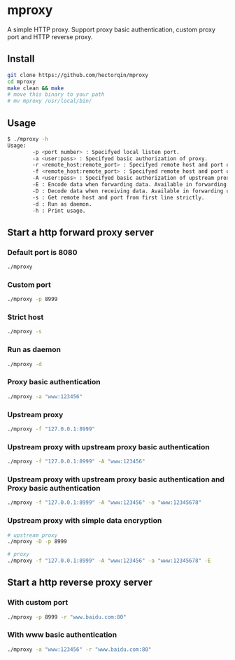 # mproxy

A simple HTTP proxy. Support proxy basic authentication, custom proxy port and HTTP reverse proxy.

## Install

```bash
git clone https://github.com/hectorqin/mproxy
cd mproxy
make clean && make
# move this binary to your path
# mv mproxy /usr/local/bin/
```

## Usage

```bash
$ ./mproxy -h
Usage:
        -p <port number> : Specifyed local listen port.
        -a <user:pass> : Specifyed basic authorization of proxy.
        -r <remote_host:remote_port> : Specifyed remote host and port of reverse proxy. Only support http service now.
        -f <remote_host:remote_port> : Specifyed remote host and port of upstream proxy.
        -A <user:pass> : Specifyed basic authorization of upstream proxy.
        -E : Encode data when forwarding data. Available in forwarding upstream proxy.
        -D : Decode data when receiving data. Available in forwarding upstream proxy.
        -s : Get remote host and port from first line strictly.
        -d : Run as daemon.
        -h : Print usage.
```

## Start a http forward proxy server

### Default port is 8080

```bash
./mproxy
```

### Custom port

```bash
./mproxy -p 8999
```

### Strict host

```bash
./mproxy -s
```

### Run as daemon

```bash
./mproxy -d
```

### Proxy basic authentication

```bash
./mproxy -a "www:123456"
```

### Upstream proxy

```bash
./mproxy -f "127.0.0.1:8999"
```

### Upstream proxy with upstream proxy basic authentication

```bash
./mproxy -f "127.0.0.1:8999" -A "www:123456"
```

### Upstream proxy with upstream proxy basic authentication and Proxy basic authentication

```bash
./mproxy -f "127.0.0.1:8999" -A "www:123456" -a "www:12345678"
```

### Upstream proxy with simple data encryption

```bash
# upstream proxy
./mproxy -D -p 8999

# proxy
./mproxy -f "127.0.0.1:8999" -A "www:123456" -a "www:12345678" -E
```

## Start a http reverse proxy server

### With custom port

```bash
./mproxy -p 8999 -r "www.baidu.com:80"
```

### With www basic authentication

```bash
./mproxy -a "www:123456" -r "www.baidu.com:80"
```
